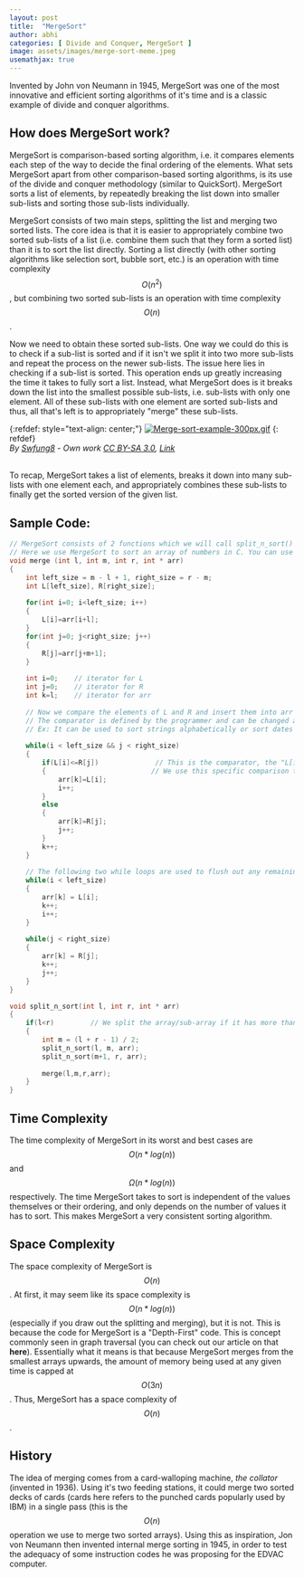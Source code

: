 ```yaml
---
layout: post
title:  "MergeSort"
author: abhi
categories: [ Divide and Conquer, MergeSort ]
image: assets/images/merge-sort-meme.jpeg
usemathjax: true
---
```


Invented by John von Neumann in 1945, MergeSort was one of the most innovative and efficient sorting algorithms of it's time and is a classic example of divide and conquer algorithms. 

## How does MergeSort work?

MergeSort is comparison-based sorting algorithm, i.e. it compares elements each step of the way to decide the final ordering of the elements. What sets MergeSort apart from other comparison-based sorting algorithms, is its use of the divide and conquer methodology (similar to QuickSort). MergeSort sorts a list of elements, by repeatedly breaking the list down into smaller sub-lists and sorting those sub-lists individually.

MergeSort consists of two main steps, splitting the list and merging two sorted lists. The core idea is that it is easier to appropriately combine two sorted sub-lists of a list (i.e. combine them such that they form a sorted list) than it is to sort the list directly. Sorting a list directly (with other sorting algorithms like selection sort, bubble sort, etc.) is an operation with time complexity $$O(n^2)$$, but combining two sorted sub-lists is an operation with time complexity $$O(n)$$.

Now we need to obtain these sorted sub-lists. One way we could do this is to check if a sub-list is sorted and if it isn't we split it into two more sub-lists and repeat the process on the newer sub-lists. The issue here lies in checking if a sub-list is sorted. This operation ends up greatly increasing the time it takes to fully sort a list. Instead, what MergeSort does is it breaks down the list into the smallest possible sub-lists, i.e. sub-lists with only one element. All of these sub-lists with one element are sorted sub-lists and thus, all that's left is to appropriately "merge" these sub-lists.

{:refdef: style="text-align: center;"}
<a href="https://commons.wikimedia.org/wiki/File:Merge-sort-example-300px.gif#/media/File:Merge-sort-example-300px.gif"><img src="https://upload.wikimedia.org/wikipedia/commons/c/cc/Merge-sort-example-300px.gif" alt="Merge-sort-example-300px.gif"></a>
{: refdef}
<br><i>By <a href="//commons.wikimedia.org/w/index.php?title=User:Swfung8&action=edit&&redlink=1" class="new" title="User:Swfung8 (page does not exist)">Swfung8</a><span class="int-own-work" lang="en"> - Own work</span> <a href="https://creativecommons.org/licenses/by-sa/3.0" title="Creative Commons Attribution-Share Alike 3.0">CC BY-SA 3.0</a>, <a href="https://commons.wikimedia.org/w/index.php?curid=14961648">Link</a></i>
<br><br>

To recap, MergeSort takes a list of elements, breaks it down into many sub-lists with one element each, and appropriately combines these sub-lists to finally get the sorted version of the given list.

## Sample Code:

```cpp
// MergeSort consists of 2 functions which we will call split_n_sort() and merge().
// Here we use MergeSort to sort an array of numbers in C. You can use MergeSort to sort almost anything, but you will need to adjust your comparator accordingly.
void merge (int l, int m, int r, int * arr)
{
    int left_size = m - l + 1, right_size = r - m;
    int L[left_size], R[right_size];
    
    for(int i=0; i<left_size; i++)
    {
        L[i]=arr[i+l];
    }
    for(int j=0; j<right_size; j++)
    {
        R[j]=arr[j+m+1];
    }
    
    int i=0;	// iterator for L
    int j=0;	// iterator for R
    int k=l;	// iterator for arr
    
    // Now we compare the elements of L and R and insert them into arr based on our comparator.
    // The comparator is defined by the programmer and can be changed according to what is needed.
    // Ex: It can be used to sort strings alphabetically or sort dates chronologically. The way the comparator is defined changes how MergeSort sorts a given array/list.
    
    while(i < left_size && j < right_size)
    {
        if(L[i]<=R[j])		 		// This is the comparator, the "L[i] <= R[j]" part.
        {						   // We use this specific comparison to sort the array in ascending order.
            arr[k]=L[i];
            i++;
        }
        else
        {
            arr[k]=R[j];
            j++;
        }
        k++;
    }
    
    // The following two while loops are used to flush out any remaining elements in either L or R (only one of them will be non-empty). The remaining elements will be greater than the last insrted element.
    while(i < left_size)
    {
        arr[k] = L[i];
        k++;
        i++;
    }
    
    while(j < right_size)
    {
        arr[k] = R[j];
        k++;
        j++;
    }
}

void split_n_sort(int l, int r, int * arr)
{
    if(l<r)			// We split the array/sub-array if it has more than one element.
    {
        int m = (l + r - 1) / 2;
        split_n_sort(l, m, arr);
        split_n_sort(m+1, r, arr);
        
        merge(l,m,r,arr);
    }
}
```

## Time Complexity

The time complexity of MergeSort in its worst and best cases are $$O(n * log(n))$$ and $$\Omega(n * log(n))$$ respectively. The time MergeSort takes to sort is independent of the values themselves or their ordering, and only depends on the number of values it has to sort. This makes MergeSort a very consistent sorting algorithm.

## Space Complexity

The space complexity of MergeSort is $$O(n)$$. At first, it may seem like its space complexity is $$O(n*log(n))$$ (especially if you draw out the splitting and merging), but it is not. This is because the code for MergeSort is a "Depth-First" code. This is concept commonly seen in graph traversal (you can check out our article on that **here**). Essentially what it means is that because MergeSort merges from the smallest arrays upwards, the amount of memory being used at any given time is capped at $$O(3n)$$. Thus, MergeSort has a space complexity of $$O(n)$$.

## History

The idea of merging comes from a card-walloping machine, *the collator* (invented in 1936). Using it's two feeding stations, it could merge two sorted decks of cards (cards here refers to the punched cards popularly used by IBM) in a single pass (this is the $$O(n)$$ operation we use to merge two sorted arrays). Using this as inspiration, Jon von Neumann then invented internal merge sorting in 1945, in order to test the adequacy of some instruction codes he was proposing for the EDVAC computer.
